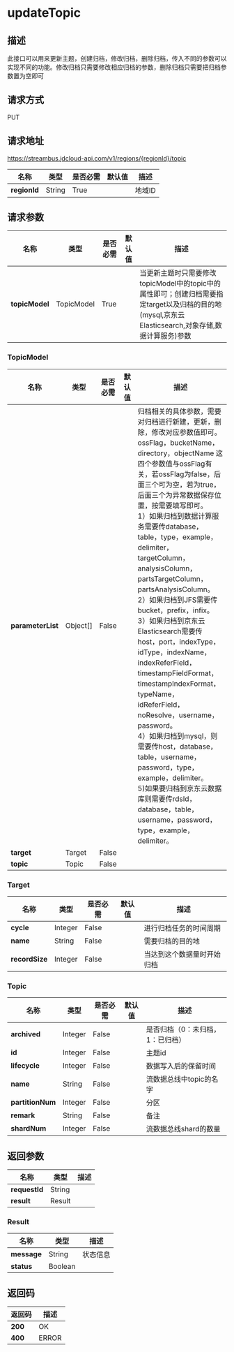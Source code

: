 # updateTopic


## 描述
此接口可以用来更新主题，创建归档，修改归档，删除归档，传入不同的参数可以实现不同的功能。修改归档只需要修改相应归档的参数，删除归档只需要把归档参数置为空即可

## 请求方式
PUT

## 请求地址
https://streambus.jdcloud-api.com/v1/regions/{regionId}/topic

|名称|类型|是否必需|默认值|描述|
|---|---|---|---|---|
|**regionId**|String|True| |地域ID|

## 请求参数
|名称|类型|是否必需|默认值|描述|
|---|---|---|---|---|
|**topicModel**|TopicModel|True| |当更新主题时只需要修改topicModel中的topic中的属性即可；创建归档需要指定target以及归档的目的地(mysql,京东云 Elasticsearch,对象存储,数据计算服务)参数|

### TopicModel
|名称|类型|是否必需|默认值|描述|
|---|---|---|---|---|
|**parameterList**|Object[]|False| |归档相关的具体参数，需要对归档进行新建，更新，删除，修改对应参数值即可。<br>ossFlag，bucketName，directory，objectName 这四个参数值与ossFlag有关，若ossFlag为false，后面三个可为空，若为true，后面三个为异常数据保存位置，按需要填写即可。<br> 1）如果归档到数据计算服务需要传database，table，type，example，delimiter，targetColumn，analysisColumn，partsTargetColumn，partsAnalysisColumn。<br>2）如果归档到JFS需要传bucket，prefix，infix。<br>3）如果归档到京东云 Elasticsearch需要传host，port，indexType，idType，indexName，indexReferField，timestampFieldFormat，timestampIndexFormat，typeName，idReferField，noResolve，username，password。<br> 4）如果归档到mysql，则需要传host，database，table，username，password，type，example，delimiter。 <br>5)如果要归档到京东云数据库则需要传rdsId，database，table，username，password，type，example，delimiter。|
|**target**|Target|False| | |
|**topic**|Topic|False| | |
### Target
|名称|类型|是否必需|默认值|描述|
|---|---|---|---|---|
|**cycle**|Integer|False| |进行归档任务的时间周期|
|**name**|String|False| |需要归档的目的地|
|**recordSize**|Integer|False| |当达到这个数据量时开始归档|
### Topic
|名称|类型|是否必需|默认值|描述|
|---|---|---|---|---|
|**archived**|Integer|False| |是否归档（0：未归档，1：已归档）|
|**id**|Integer|False| |主题id|
|**lifecycle**|Integer|False| |数据写入后的保留时间|
|**name**|String|False| |流数据总线中topic的名字|
|**partitionNum**|Integer|False| |分区|
|**remark**|String|False| |备注|
|**shardNum**|Integer|False| |流数据总线shard的数量|

## 返回参数
|名称|类型|描述|
|---|---|---|
|**requestId**|String| |
|**result**|Result| |


### Result
|名称|类型|描述|
|---|---|---|
|**message**|String|状态信息|
|**status**|Boolean| |

## 返回码
|返回码|描述|
|---|---|
|**200**|OK|
|**400**|ERROR|
